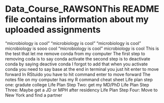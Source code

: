 # Data_Course_RAWSONThis README file contains information about my uploaded assignments
“microbiology is cool”
“microbiology is cool”
“microbiology is cool”
microbiology is sooo cool
“microbiology is cool”
microbiology is cool
This is the test that let me remove conda from my computer
The first step to removing coda is to say conda activate
the second step is to deactivate conda by saying deactive conda
I forgot to add that when you activate conda you need to say base at the end
in terminal you just hit enter to move forward
In RStuido you have to hit command enter to move forward
The notes file on my computer has my R command cheat sheet
Life plan step one: gradute college
Life Plan Step Two: get my MD/PhD
Life Plan Step Three: Maybe get a JD or MPH after residency
Life Plan Step Four: Move to New York and find a partner
